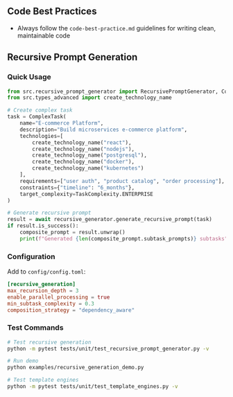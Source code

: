 ## Code Best Practices

- Always follow the `code-best-practice.md` guidelines for writing clean, maintainable code

## Recursive Prompt Generation

### Quick Usage
```python
from src.recursive_prompt_generator import RecursivePromptGenerator, ComplexTask, TaskComplexity
from src.types_advanced import create_technology_name

# Create complex task
task = ComplexTask(
    name="E-commerce Platform",
    description="Build microservices e-commerce platform",
    technologies=[
        create_technology_name("react"),
        create_technology_name("nodejs"),
        create_technology_name("postgresql"),
        create_technology_name("docker"),
        create_technology_name("kubernetes")
    ],
    requirements=["user auth", "product catalog", "order processing"],
    constraints={"timeline": "6_months"},
    target_complexity=TaskComplexity.ENTERPRISE
)

# Generate recursive prompt
result = await recursive_generator.generate_recursive_prompt(task)
if result.is_success():
    composite_prompt = result.unwrap()
    print(f"Generated {len(composite_prompt.subtask_prompts)} subtasks")
```

### Configuration
Add to `config/config.toml`:
```toml
[recursive_generation]
max_recursion_depth = 3
enable_parallel_processing = true
min_subtask_complexity = 0.3
composition_strategy = "dependency_aware"
```

### Test Commands
```bash
# Test recursive generation
python -m pytest tests/unit/test_recursive_prompt_generator.py -v

# Run demo
python examples/recursive_generation_demo.py

# Test template engines
python -m pytest tests/unit/test_template_engines.py -v
```